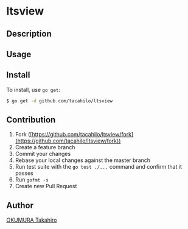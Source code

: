 ltsview
====

## Description

## Usage

## Install

To install, use `go get`:

```bash
$ go get -d github.com/tacahilo/ltsview
```

## Contribution

1. Fork ([https://github.com/tacahilo/ltsview/fork](https://github.com/tacahilo/ltsview/fork))
1. Create a feature branch
1. Commit your changes
1. Rebase your local changes against the master branch
1. Run test suite with the `go test ./...` command and confirm that it passes
1. Run `gofmt -s`
1. Create new Pull Request

## Author

[OKUMURA Takahiro](https://github.com/tacahilo)
